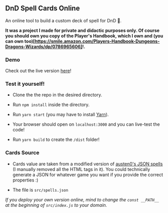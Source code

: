 ## DnD Spell Cards Online

An online tool to build a custom deck of spell for DnD 🐉.

**It was a project I made for private and didactic purposes only.
Of course you should own you copy of the Player's Handbook, which I own and (you can own too)[https://smile.amazon.com/Players-Handbook-Dungeons-Dragons-Wizards/dp/0786965606]!.**

### Demo
Check out the live version [here](https://andreafranchini.me/dnd-spell-cards-online)!

### Test it yourself!

- Clone the the repo in the desired directory.

- Run `npm install` inside the directory.

- Run `yarn start` (you may have to install [Yarn](https://yarnpkg.com/en/docs/install])).

- Your browser should open on `localhost:3000` and you can live-test the code!

- Run `yarn build` to create the `/dist` folder!

### Cards Source

- Cards value are taken from a modified version of [austen0's JSON spells](https://github.com/austen0/dnd_5e_spells) (I manually removed all the HTML tags in it). You could technically generate a JSON for whatever game you want if you provide the correct properties :)

- The file is `src/spells.json`

*If you deploy your own version online, mind to change the `const __PATH__` at the beginning of `src/index.js` to your domain.*
